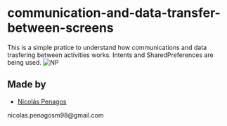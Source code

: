 # communication-and-data-transfer-between-screens
This is a simple pratice to understand how communications and data trasfering between activities works. Intents and SharedPreferences are being used.
![NP](https://user-images.githubusercontent.com/47872252/92290075-6dc20580-eed8-11ea-88eb-19a6fca9be9c.jpg)
## Made by
  <ul>
  <li><div><a href="https://github.com/nicolaspenagos" title="Nicolas Penagos">Nicolás Penagos</a>   </div></li>
  </ul> 
     <p>   nicolas.penagosm98@gmail.com </p>
